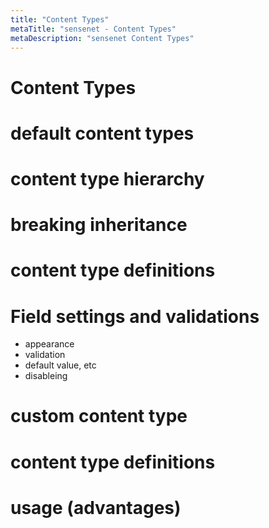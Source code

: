 ```yaml
---
title: "Content Types"
metaTitle: "sensenet - Content Types"
metaDescription: "sensenet Content Types"
---
```


# Content Types
# default content types
# content type hierarchy
# breaking inheritance
# content type definitions
# Field settings and validations
  - appearance
  - validation
  - default value, etc
  - disableing
# custom content type
# content type definitions
# usage (advantages)
